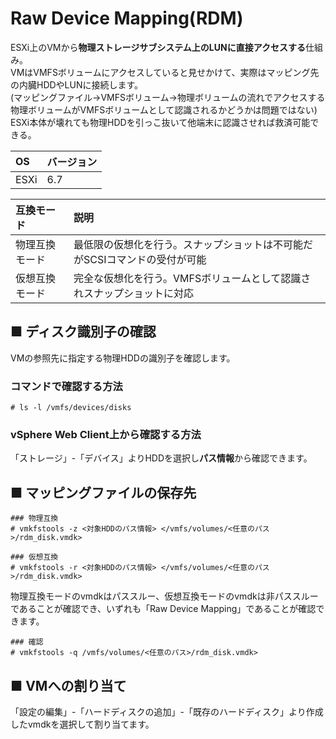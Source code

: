 # Raw Device Mapping(RDM)
ESXi上のVMから**物理ストレージサブシステム上のLUNに直接アクセスする**仕組み。  
VMはVMFSボリュームにアクセスしていると見せかけて、実際はマッピング先の内臓HDDやLUNに接続します。  
(マッピングファイル→VMFSボリューム→物理ボリュームの流れでアクセスする物理ボリュームがVMFSボリュームとして認識されるかどうかは問題ではない)  
ESXi本体が壊れても物理HDDを引っこ抜いて他端末に認識させれば救済可能できる。  

|OS|バージョン|
|:---|:---|
|ESXi|6.7|

|互換モード|説明|
|:---|:---|
|物理互換モード|最低限の仮想化を行う。スナップショットは不可能だがSCSIコマンドの受付が可能|
|仮想互換モード|完全な仮想化を行う。VMFSボリュームとして認識されスナップショットに対応|

## ■ ディスク識別子の確認
VMの参照先に指定する物理HDDの識別子を確認します。
### コマンドで確認する方法
```
# ls -l /vmfs/devices/disks
```
### vSphere Web Client上から確認する方法
「ストレージ」-「デバイス」よりHDDを選択し**パス情報**から確認できます。
## ■ マッピングファイルの保存先
```
### 物理互換
# vmkfstools -z <対象HDDのパス情報> </vmfs/volumes/<任意のパス>/rdm_disk.vmdk>

### 仮想互換
# vmkfstools -r <対象HDDのパス情報> </vmfs/volumes/<任意のパス>/rdm_disk.vmdk>
```
物理互換モードのvmdkはパススルー、仮想互換モードのvmdkは非パススルーであることが確認でき、いずれも「Raw Device Mapping」であることが確認できます。
```
### 確認
# vmkfstools -q /vmfs/volumes/<任意のパス>/rdm_disk.vmdk>
```
## ■ VMへの割り当て
「設定の編集」-「ハードディスクの追加」-「既存のハードディスク」より作成したvmdkを選択して割り当てます。 
